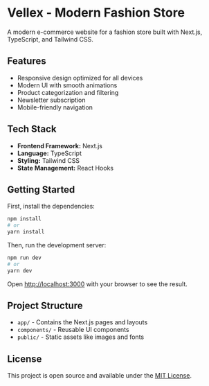 # Vellex - Modern Fashion Store

A modern e-commerce website for a fashion store built with Next.js, TypeScript, and Tailwind CSS.

## Features

- Responsive design optimized for all devices
- Modern UI with smooth animations
- Product categorization and filtering
- Newsletter subscription
- Mobile-friendly navigation

## Tech Stack

- **Frontend Framework:** Next.js
- **Language:** TypeScript
- **Styling:** Tailwind CSS
- **State Management:** React Hooks

## Getting Started

First, install the dependencies:

```bash
npm install
# or
yarn install
```

Then, run the development server:

```bash
npm run dev
# or
yarn dev
```

Open [http://localhost:3000](http://localhost:3000) with your browser to see the result.

## Project Structure

- `app/` - Contains the Next.js pages and layouts
- `components/` - Reusable UI components
- `public/` - Static assets like images and fonts

## License

This project is open source and available under the [MIT License](LICENSE). 